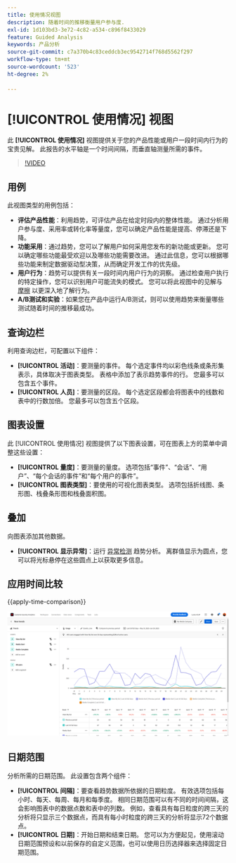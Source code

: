 ```yaml
---
title: 使用情况视图
description: 随着时间的推移衡量用户参与度.
exl-id: 1d103bd3-3e72-4c82-a534-c896f8433029
feature: Guided Analysis
keywords: 产品分析
source-git-commit: c7a370b4c83ceddcb3ec9542714f768d5562f297
workflow-type: tm+mt
source-wordcount: '523'
ht-degree: 2%

---
```


# [!UICONTROL 使用情况] 视图

此 **[!UICONTROL 使用情况]** 视图提供关于您的产品性能或用户一段时间内行为的宝贵见解。 此报告的水平轴是一个时间间隔，而垂直轴测量所需的事件。

>[!VIDEO](https://video.tv.adobe.com/v/3421666/?learn=on)

## 用例

此视图类型的用例包括：

* **评估产品性能**：利用趋势，可评估产品在给定时段内的整体性能。 通过分析用户参与度、采用率或转化率等量度，您可以确定产品性能是提高、停滞还是下降。
* **功能采用**：通过趋势，您可以了解用户如何采用您发布的新功能或更新。 您可以确定哪些功能最受欢迎以及哪些功能需要改进。 通过此信息，您可以根据哪些功能来制定数据驱动型决策，从而确定开发工作的优先级。
* **用户行为**：趋势可以提供有关一段时间内用户行为的洞察。 通过检查用户执行的特定操作，您可以识别用户可能流失的模式。 您可以将此视图中的见解与 [摩擦](friction.md) 以更深入地了解行为。
* **A/B测试和实验**：如果您在产品中运行A/B测试，则可以使用趋势来衡量哪些测试随着时间的推移最成功。

## 查询边栏

利用查询边栏，可配置以下组件：

* **[!UICONTROL 活动]**：要测量的事件。 每个选定事件均以彩色线条或条形集表示，具体取决于图表类型。 表格中添加了表示趋势事件的行。 您最多可以包含五个事件。
* **[!UICONTROL 人员]**：要测量的区段。 每个选定区段都会将图表中的线数和表中的行数加倍。 您最多可以包含五个区段。

## 图表设置

此 [!UICONTROL 使用情况] 视图提供了以下图表设置，可在图表上方的菜单中调整这些设置：

* **[!UICONTROL 量度]**：要测量的量度。 选项包括“事件”、“会话”、“用户”、“每个会话的事件”和“每个用户的事件”。
* **[!UICONTROL 图表类型]**：要使用的可视化图表类型。 选项包括折线图、条形图、栈叠条形图和栈叠面积图。

## 叠加

向图表添加其他数据。

* **[!UICONTROL 显示异常]**：运行 [异常检测](/help/analysis-workspace/virtual-analyst/c-anomaly-detection/anomaly-detection.md) 趋势分析。 离群值显示为圆点，您可以将光标悬停在这些圆点上以获取更多信息。

## 应用时间比较

{{apply-time-comparison}}

![使用时间比较](../assets/usage-compare.png)

## 日期范围

分析所需的日期范围。 此设置包含两个组件：

* **[!UICONTROL 间隔]**：要查看趋势数据所依据的日期粒度。 有效选项包括每小时、每天、每周、每月和每季度。 相同日期范围可以有不同的时间间隔，这会影响图表中的数据点数和表中的列数。 例如，查看具有每日粒度的跨三天的分析将只显示三个数据点，而具有每小时粒度的跨三天的分析将显示72个数据点。
* **[!UICONTROL 日期]**：开始日期和结束日期。 您可以为方便起见，使用滚动日期范围预设和以前保存的自定义范围，也可以使用日历选择器来选择固定日期范围。
